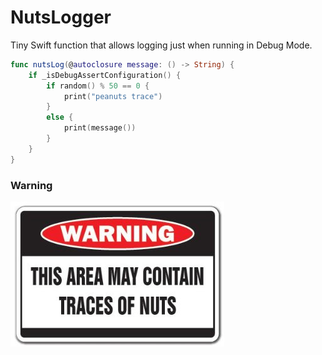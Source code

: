 
# NutsLogger

Tiny Swift function that allows logging just when running in Debug Mode.

```swift
func nutsLog(@autoclosure message: () -> String) {
    if _isDebugAssertConfiguration() {
        if random() % 50 == 0 {
            print("peanuts trace")
        }
        else {
            print(message())
        }
    }
}
```

### Warning
![](Caution.jpg)
